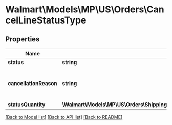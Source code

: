 # Walmart\Models\MP\US\Orders\CancelLineStatusType

## Properties

Name | Type | Description | Notes
------------ | ------------- | ------------- | -------------
**status** | **string** | Use 'Cancelled' |
**cancellationReason** | **string** | Reason for cancellation. Example: 'CUSTOMER_REQUESTED_SELLER_TO_CANCEL'.  Cancellation reason should not be \"CUSTOMER_REQUESTED_SELLER_TO_CANCEL\" for non intent to cancel orders' |
**statusQuantity** | [**\Walmart\Models\MP\US\Orders\ShippingUpdatesRequestOrderShipmentOrderLinesOrderLineInnerOrderLineStatusesOrderLineStatusInnerStatusQuantity**](ShippingUpdatesRequestOrderShipmentOrderLinesOrderLineInnerOrderLineStatusesOrderLineStatusInnerStatusQuantity.md) |  |


[[Back to Model list]](./) [[Back to API list]](../../../../../README.md#supported-apis) [[Back to README]](../../../../../README.md)

